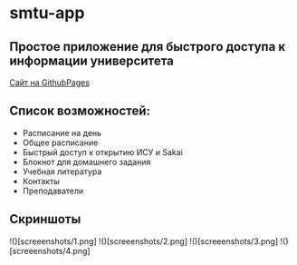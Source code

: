 # smtu-app

## Простое приложение для быстрого доступа к информации университета

[Сайт на GithubPages](https://andreymokriev.github.io/smtu-app/)

## Список возможностей:

* Расписание на день
* Общее расписание
* Быстрый доступ к открытию ИСУ и Sakai
* Блокнот для домашнего задания
* Учебная литература
* Контакты
* Преподаватели

## Скриншоты

!()[screeenshots/1.png]
!()[screeenshots/2.png]
!()[screeenshots/3.png]
!()[screeenshots/4.png]